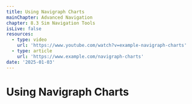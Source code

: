 ```yaml
---
title: Using Navigraph Charts
mainChapter: Advanced Navigation
chapter: 8.3 Sim Navigation Tools
isLive: false
resources:
  - type: video
    url: 'https://www.youtube.com/watch?v=example-navigraph-charts'
  - type: article
    url: 'https://www.example.com/navigraph-charts'
date: '2025-01-03'
---
```


# Using Navigraph Charts
